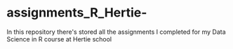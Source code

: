 # assignments_R_Hertie-
In this repository there's stored all the assignments I completed for my Data Science in R course at Hertie school 
